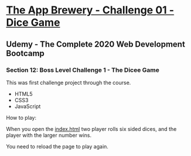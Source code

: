 # [The App Brewery - Challenge 01 - Dice Game](https://arpadgbondor.github.io/The_App_Brewery-Challenge_01-Dice_Game/)

## Udemy - The Complete 2020 Web Development Bootcamp
### Section 12: Boss Level Challenge 1 - The Dicee Game

This was first challenge project through the course.
 - HTML5
 - CSS3
 - JavaScript

How to play:

When you open the [index.html](https://arpadgbondor.github.io/The_App_Brewery-Challenge_01-Dice_Game/) two player rolls six sided dices, and the player with the larger number wins. 

You need to reload the page to play again. 

